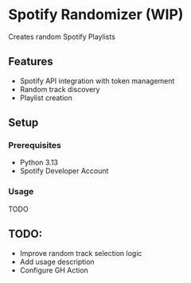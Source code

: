 # Spotify Randomizer (WIP)

Creates random Spotify Playlists

## Features

- Spotify API integration with token management
- Random track discovery
- Playlist creation

## Setup

### Prerequisites

- Python 3.13
- Spotify Developer Account

### Usage

TODO

## TODO:
- Improve random track selection logic
- Add usage description
- Configure GH Action 